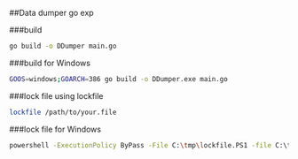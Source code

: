 ##Data dumper go exp

###build
```bash
go build -o DDumper main.go
```

###build for Windows
```bash
GOOS=windows;GOARCH=386 go build -o DDumper.exe main.go
```

###lock file using lockfile
```bash
lockfile /path/to/your.file
```

###lock file for Windows
```bash
powershell -ExecutionPolicy ByPass -File C:\tmp\lockfile.PS1 -file C:\tmp\data\1in/01.jpg
```